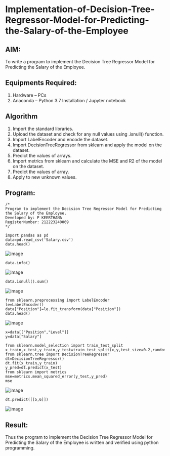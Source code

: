 # Implementation-of-Decision-Tree-Regressor-Model-for-Predicting-the-Salary-of-the-Employee

## AIM:
To write a program to implement the Decision Tree Regressor Model for Predicting the Salary of the Employee.

## Equipments Required:
1. Hardware – PCs
2. Anaconda – Python 3.7 Installation / Jupyter notebook

## Algorithm

1. Import the standard libraries.
2. Upload the dataset and check for any null values using .isnull() function.
3. Import LabelEncoder and encode the dataset.
4. Import DecisionTreeRegressor from sklearn and apply the model on the dataset.
5. Predict the values of arrays.
6. Import metrics from sklearn and calculate the MSE and R2 of the model on the dataset.
7. Predict the values of array.
8. Apply to new unknown values.

## Program:
```
/*
Program to implement the Decision Tree Regressor Model for Predicting the Salary of the Employee.
Developed by: P KEERTHANA
RegisterNumber: 212223240069
*/
```

```
import pandas as pd
data=pd.read_csv('Salary.csv')
data.head()
```

![image](https://github.com/user-attachments/assets/67360494-ec63-438d-a459-83929d4ba946)

```
data.info()
```

![image](https://github.com/user-attachments/assets/587d1ea2-62ed-4e28-bbe4-bcfdcf026c8e)

```
data.isnull().sum()
```

![image](https://github.com/user-attachments/assets/190e3e3e-6c8d-46d6-ad85-3d7f87221b82)

```
from sklearn.preprocessing import LabelEncoder
le=LabelEncoder()
data["Position"]=le.fit_transform(data["Position"])
data.head()
```

![image](https://github.com/user-attachments/assets/b120b2f9-5952-44b4-ad0d-bb3fae781ce0)

```
x=data[["Position","Level"]]
y=data["Salary"]
```
```
from sklearn.model_selection import train_test_split
x_train,x_test,y_train,y_test=train_test_split(x,y,test_size=0.2,random_state=2)
from sklearn.tree import DecisionTreeRegressor
dt=DecisionTreeRegressor()
dt.fit(x_train,y_train)
y_pred=dt.predict(x_test)
from sklearn import metrics
mse=metrics.mean_squared_error(y_test,y_pred)
mse
```

![image](https://github.com/user-attachments/assets/46232d33-8c3b-4271-95ea-cde4f04dd3f5)

```
dt.predict([[5,6]])
```

![image](https://github.com/user-attachments/assets/ba69af01-d1bc-48de-a925-91a242efc3e8)


## Result:
Thus the program to implement the Decision Tree Regressor Model for Predicting the Salary of the Employee is written and verified using python programming.
